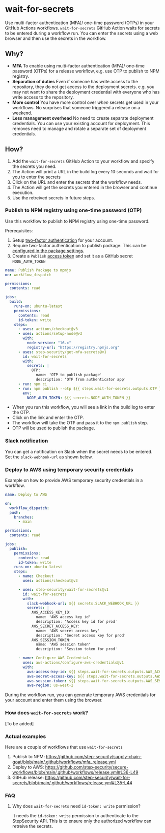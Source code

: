 # wait-for-secrets

Use multi-factor authentication (MFA)/ one-time password (OTPs) in your GitHub Actions workflows. `wait-for-secrets` GitHub Action waits for secrets to be entered during a workflow run. You can enter the secrets using a web browser and then use the secrets in the workflow.

## Why?

- **MFA** To enable using multi-factor authentication (MFA)/ one-time password (OTPs) for a release workflow, e.g. use OTP to publish to NPM registry.
- **Separation of duties** Even if someone has write access to the repository, they do not get access to the deployment secrets. e.g. you may not want to share the deployment credential with everyone who has write access to the repository.
- **More control** You have more control over _when_ secrets get used in your workflows. No surprises that someone triggered a release on a weekend.
- **Less management overhead** No need to create separate deployment credentials. You can use your existing account for deployment. This removes need to manage and rotate a separate set of deployment credentials.

## How?

1. Add the `wait-for-secrets` GitHub Action to your workflow and specify the secrets you need.
2. The Action will print a URL in the build log every 10 seconds and wait for you to enter the secrets
3. Click on the URL and enter the secrets that the workflow needs.
4. The Action will get the secrets you entered in the browser and continue execution.
5. Use the retreived secrets in future steps.

### Publish to NPM registry using one-time password (OTP)

Use this workflow to publish to NPM registry using one-time password.

Prerequisites:

1. Setup [two-factor authentication](https://docs.npmjs.com/configuring-two-factor-authentication) for your account.
2. Require two-factor authentication to publish package. This can be [configured in the package settings](https://docs.npmjs.com/requiring-2fa-for-package-publishing-and-settings-modification).
3. Create a `Publish` [access token](https://docs.npmjs.com/creating-and-viewing-access-tokens) and set it as a GitHub secret `NODE_AUTH_TOKEN`

```yaml
name: Publish Package to npmjs
on: workflow_dispatch

permissions:
  contents: read

jobs:
  build:
    runs-on: ubuntu-latest
    permissions:
      contents: read
      id-token: write
    steps:
      - uses: actions/checkout@v3
      - uses: actions/setup-node@v3
        with:
          node-version: "16.x"
          registry-url: "https://registry.npmjs.org"
      - uses: step-security/get-mfa-secrets@v1
        id: wait-for-secrets
        with:
          secrets: |
            OTP: 
              name: 'OTP to publish package'
              description: 'OTP from authenticator app'
      - run: npm ci
      - run: npm publish --otp ${{ steps.wait-for-secrets.outputs.OTP }}
        env:
          NODE_AUTH_TOKEN: ${{ secrets.NODE_AUTH_TOKEN }}
```

- When you run this workflow, you will see a link in the build log to enter the OTP.
- Click on the link and enter the OTP.
- The workflow will take the OTP and pass it to the `npm publish` step.
- OTP will be used to publish the package.

### Slack notification

You can get a notification on Slack when the secret needs to be entered. Set the `slack-webhook-url` as shown below.

### Deploy to AWS using temporary security credentials

Example on how to provide AWS temporary security credentials in a workflow.

```yaml
name: Deploy to AWS

on:
  workflow_dispatch:
  push:
    branches:
      - main

permissions:
  contents: read

jobs:
  publish:
    permissions:
      contents: read
      id-token: write
    runs-on: ubuntu-latest
    steps:
      - name: Checkout
        uses: actions/checkout@v3

      - uses: step-security/wait-for-secrets@v1
        id: wait-for-secrets
        with:
          slack-webhook-url: ${{ secrets.SLACK_WEBHOOK_URL }}
          secrets: |
            AWS_ACCESS_KEY_ID: 
              name: 'AWS access key id'
              description: 'Access key id for prod'
            AWS_SECRET_ACCESS_KEY:
              name: 'AWS secret access key'
              description: 'Secret access key for prod'
            AWS_SESSION_TOKEN:
              name: 'AWS session token'
              description: 'Session token for prod'

      - name: Configure AWS Credentials
        uses: aws-actions/configure-aws-credentials@v1
        with:
          aws-access-key-id: ${{ steps.wait-for-secrets.outputs.AWS_ACCESS_KEY_ID }}
          aws-secret-access-key: ${{ steps.wait-for-secrets.outputs.AWS_SECRET_ACCESS_KEY }}
          aws-session-token: ${{ steps.wait-for-secrets.outputs.AWS_SESSION_TOKEN }}
          aws-region: us-west-2
```

During the workflow run, you can generate temporary AWS credentials for your account and enter them using the browser.

### How does `wait-for-secrets` work?

[To be added]

### Actual examples

Here are a couple of workflows that use `wait-for-secrets`

1. Publish to NPM: https://github.com/step-security/supply-chain-goat/blob/main/.github/workflows/mfa_release.yml
2. Deploy to AWS: https://github.com/step-security/secure-workflows/blob/main/.github/workflows/release.yml#L36-L49
3. GitHub release: https://github.com/step-security/wait-for-secrets/blob/main/.github/workflows/release.yml#L35-L44

### FAQ

1. Why does `wait-for-secrets` need `id-token: write` permission?

   It needs the `id-token: write` permission to authenticate to the StepSecurity API. This is to ensure only the authorized workflow can retreive the secrets.
